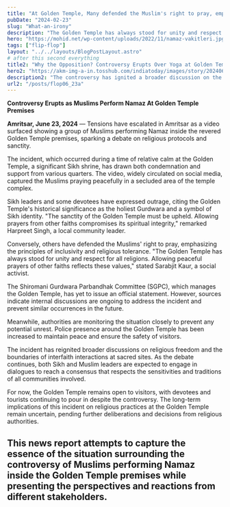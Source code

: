 ```yaml
---
title: "At Golden Temple, Many defended the Muslim's right to pray, emphasizing the principles of inclusivity and religious tolerance"
pubDate: "2024-02-23"
slug: "What-an-irony"
description: "The Golden Temple has always stood for unity and respect for all religions. Allowing peaceful prayers of other faiths reflects these values, stated Sarabjit Kaur, a social activist."
hero: "https://mohid.net/wp-content/uploads/2022/11/namaz-vakitleri.jpg"
tags: ["flip-flop"]
layout: "../../layouts/BlogPostLayout.astro"
# after this second everything
title2: "Why the Opposition? Controversy Erupts Over Yoga at Golden Temple"
hero2: "https://akm-img-a-in.tosshub.com/indiatoday/images/story/202406/woman-yoga-golden-temple-22263279-16x9_0.jpg?VersionId=xSEhmrf52dHzyQals8SRFJm2Tu6X3llA?size=1280:720"
description2: "The controversy has ignited a broader discussion on the appropriation of religious spaces for activities perceived as secular or non-religious."
url2: "/posts/flop06_23a"
---
```

**Controversy Erupts as Muslims Perform Namaz At Golden Temple Premises**

**Amritsar, June 23, 2024** — Tensions have escalated in Amritsar as a video surfaced showing a group of Muslims performing Namaz inside the revered Golden Temple premises, sparking a debate on religious protocols and sanctity.

The incident, which occurred during a time of relative calm at the Golden Temple, a significant Sikh shrine, has drawn both condemnation and support from various quarters. The video, widely circulated on social media, captured the Muslims praying peacefully in a secluded area of the temple complex.

Sikh leaders and some devotees have expressed outrage, citing the Golden Temple's historical significance as the holiest Gurdwara and a symbol of Sikh identity. "The sanctity of the Golden Temple must be upheld. Allowing prayers from other faiths compromises its spiritual integrity," remarked Harpreet Singh, a local community leader.

Conversely, others have defended the Muslims' right to pray, emphasizing the principles of inclusivity and religious tolerance. "The Golden Temple has always stood for unity and respect for all religions. Allowing peaceful prayers of other faiths reflects these values," stated Sarabjit Kaur, a social activist.

The Shiromani Gurdwara Parbandhak Committee (SGPC), which manages the Golden Temple, has yet to issue an official statement. However, sources indicate internal discussions are ongoing to address the incident and prevent similar occurrences in the future.

Meanwhile, authorities are monitoring the situation closely to prevent any potential unrest. Police presence around the Golden Temple has been increased to maintain peace and ensure the safety of visitors.

The incident has reignited broader discussions on religious freedom and the boundaries of interfaith interactions at sacred sites. As the debate continues, both Sikh and Muslim leaders are expected to engage in dialogues to reach a consensus that respects the sensitivities and traditions of all communities involved.

For now, the Golden Temple remains open to visitors, with devotees and tourists continuing to pour in despite the controversy. The long-term implications of this incident on religious practices at the Golden Temple remain uncertain, pending further deliberations and decisions from religious authorities.

This news report attempts to capture the essence of the situation surrounding the controversy of Muslims performing Namaz inside the Golden Temple premises while presenting the perspectives and reactions from different stakeholders.
---